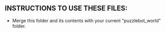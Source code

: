 ## INSTRUCTIONS TO USE THESE FILES: 

- Merge this folder and its contents with your current "puzzlebot_world" folder. 

